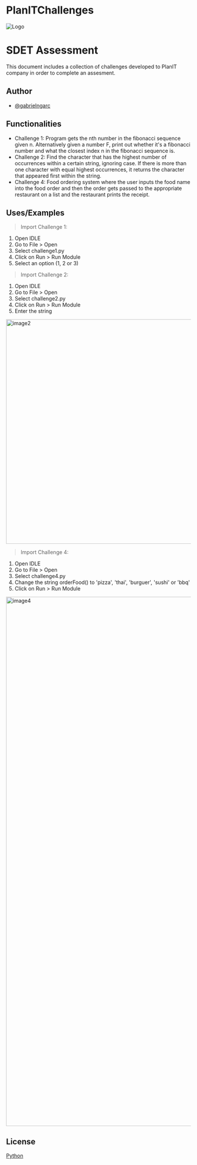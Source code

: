# PlanITChallenges


![Logo](https://media-exp2.licdn.com/dms/image/C560BAQG-_uqp-Jg7vQ/company-logo_200_200/0/1621213602741?e=1665619200&v=beta&t=Ss1fb3A_UlTnS_1u8jMgdWDxSu9lTfSu0pdZm23Uc4w)



# SDET Assessment

This document includes a collection of challenges developed to PlanIT company in order to complete an assesment.



## Author

- [@gabrielngarc](https://github.com/gabrielngarciaalves/PlanITChallenges)


## Functionalities

- Challenge 1: 
    Program gets the nth number in the fibonacci sequence given n. Alternatively given a number F, print out whether it's a fibonacci number and what the closest index n in the fibonacci sequence is.
- Challenge 2:
    Find the character that has the highest number of occurrences within a certain string, ignoring case. If there is more than one character with equal highest occurrences, it returns the character that appeared first within the string.
- Challenge 4:
    Food ordering system where the user inputs the food name into the food order and then the order gets passed to the appropriate restaurant on a list and the restaurant prints the receipt.


## Uses/Examples

> Import Challenge 1:
1. Open IDLE
2. Go to File > Open 
3. Select challenge1.py
4. Click on Run > Run Module
5. Select an option (1, 2 or 3)



> Import Challenge 2:
1. Open IDLE
2. Go to File > Open 
3. Select challenge2.py
4. Click on Run > Run Module
5. Enter the string

[<img width="611" alt="image2" src="https://user-images.githubusercontent.com/108812959/178660851-7a0714bd-5c73-49ed-8955-63f527549c3e.png">](https://raw.githubusercontent.com/gabrielngarciaalves/PlanITChallenges/main/image1.png?token=GHSAT0AAAAAABWRVPZMCVKE6JQBVGWFL3N4YWONQZA)

>Import Challenge 4:
1. Open IDLE
2. Go to File > Open 
3. Select challenge4.py
4. Change the string orderFood() to 'pizza', 'thai', 'burguer', 'sushi' or 'bbq'
5. Click on Run > Run Module

<img width="1440" alt="image4" src="https://user-images.githubusercontent.com/108812959/178661532-01c1ba43-7b2d-4882-820d-78ea0ae4378e.png">


## License

[Python](https://www.python.org//)

